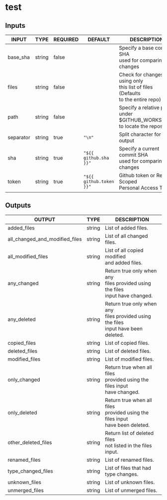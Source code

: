 # test

## Inputs

<!-- AUTO-DOC-INPUT:START - Do not remove or modify this section -->

|   INPUT   |  TYPE  | REQUIRED |         DEFAULT         |                                     DESCRIPTION                                     |
|-----------|--------|----------|-------------------------|-------------------------------------------------------------------------------------|
| base_sha  | string | false    |                         | Specify a base commit SHA<br>used for comparing changes                             |
| files     | string | false    |                         | Check for changes using only<br>this list of files (Defaults<br>to the entire repo) |
| path      | string | false    |                         | Specify a relative path under<br>$GITHUB_WORKSPACE to locate the repository<br>     |
| separator | string | true     | `"\n"`                  | Split character for array output<br>                                                |
| sha       | string | true     | `"${{ github.sha }}"`   | Specify a current commit SHA<br>used for comparing changes                          |
| token     | string | true     | `"${{ github.token }}"` | Github token or Repo Scoped<br>Personal Access Token                                |

<!-- AUTO-DOC-INPUT:END -->

## Outputs

<!-- AUTO-DOC-OUTPUT:START - Do not remove or modify this section -->

|             OUTPUT             |  TYPE  |                                       DESCRIPTION                                       |
|--------------------------------|--------|-----------------------------------------------------------------------------------------|
| added_files                    | string | List of added files.                                                                    |
| all_changed_and_modified_files | string | List of all changed files.<br>                                                          |
| all_modified_files             | string | List of all copied modified<br>and added files.                                         |
| any_changed                    | string | Return true only when any<br>files provided using the files<br>input have changed.      |
| any_deleted                    | string | Return true only when any<br>files provided using the files<br>input have been deleted. |
| copied_files                   | string | List of copied files.                                                                   |
| deleted_files                  | string | List of deleted files.                                                                  |
| modified_files                 | string | List of modified files.                                                                 |
| only_changed                   | string | Return true when all files<br>provided using the files input<br>have changed.           |
| only_deleted                   | string | Return true when all files<br>provided using the files input<br>have been deleted.      |
| other_deleted_files            | string | Return list of deleted files<br>not listed in the files<br>input.                       |
| renamed_files                  | string | List of renamed files.                                                                  |
| type_changed_files             | string | List of files that had<br>type changes.                                                 |
| unknown_files                  | string | List of unknown files.                                                                  |
| unmerged_files                 | string | List of unmerged files.                                                                 |

<!-- AUTO-DOC-OUTPUT:END -->
